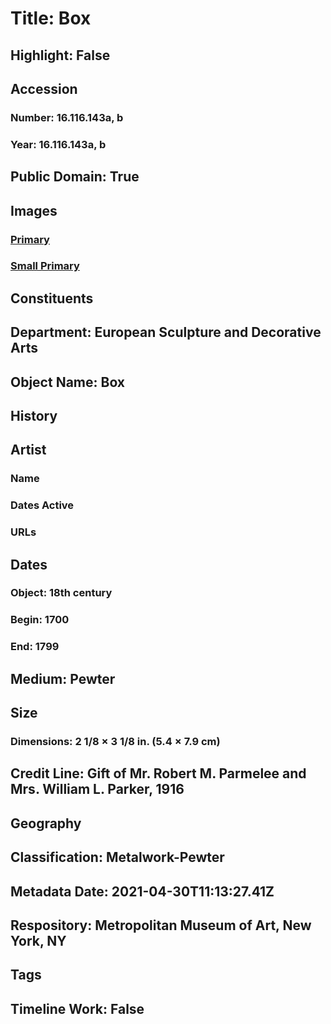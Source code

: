# Title: Box
## Highlight: False
## Accession
### Number: 16.116.143a, b
### Year: 16.116.143a, b
## Public Domain: True
## Images
### [Primary](https://images.metmuseum.org/CRDImages/es/original/34569.jpg)
### [Small Primary](https://images.metmuseum.org/CRDImages/es/web-large/34569.jpg)
## Constituents
## Department: European Sculpture and Decorative Arts
## Object Name: Box
## History
## Artist
### Name
### Dates Active
### URLs
## Dates
### Object: 18th century
### Begin: 1700
### End: 1799
## Medium: Pewter
## Size
### Dimensions: 2 1/8 × 3 1/8 in. (5.4 × 7.9 cm)
## Credit Line: Gift of Mr. Robert M. Parmelee and Mrs. William L. Parker, 1916
## Geography
## Classification: Metalwork-Pewter
## Metadata Date: 2021-04-30T11:13:27.41Z
## Respository: Metropolitan Museum of Art, New York, NY
## Tags
## Timeline Work: False